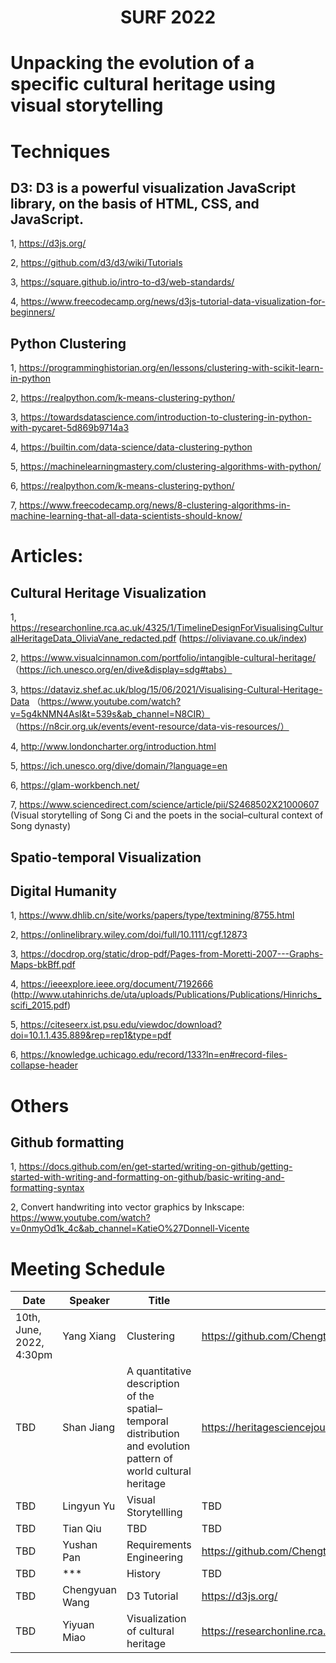 <h1 align="center">SURF 2022</h1>

# Unpacking the evolution of a specific cultural heritage using visual storytelling

# Techniques
## D3: D3 is a powerful visualization JavaScript library, on the basis of HTML, CSS, and JavaScript.
1, https://d3js.org/

2, https://github.com/d3/d3/wiki/Tutorials

3, https://square.github.io/intro-to-d3/web-standards/

4, https://www.freecodecamp.org/news/d3js-tutorial-data-visualization-for-beginners/

## Python Clustering

1, https://programminghistorian.org/en/lessons/clustering-with-scikit-learn-in-python

2, https://realpython.com/k-means-clustering-python/

3, https://towardsdatascience.com/introduction-to-clustering-in-python-with-pycaret-5d869b9714a3

4, https://builtin.com/data-science/data-clustering-python

5, https://machinelearningmastery.com/clustering-algorithms-with-python/

6, https://realpython.com/k-means-clustering-python/

7, https://www.freecodecamp.org/news/8-clustering-algorithms-in-machine-learning-that-all-data-scientists-should-know/
 




# Articles:
## Cultural Heritage Visualization
1, https://researchonline.rca.ac.uk/4325/1/TimelineDesignForVisualisingCulturalHeritageData_OliviaVane_redacted.pdf (https://oliviavane.co.uk/index)

2, https://www.visualcinnamon.com/portfolio/intangible-cultural-heritage/ （https://ich.unesco.org/en/dive&display=sdg#tabs）

3,  https://dataviz.shef.ac.uk/blog/15/06/2021/Visualising-Cultural-Heritage-Data （https://www.youtube.com/watch?v=5g4kNMN4AsI&t=539s&ab_channel=N8CIR）
（https://n8cir.org.uk/events/event-resource/data-vis-resources/）

4, http://www.londoncharter.org/introduction.html

5, https://ich.unesco.org/dive/domain/?language=en

6, https://glam-workbench.net/

7, https://www.sciencedirect.com/science/article/pii/S2468502X21000607 (Visual storytelling of Song Ci and the poets in the social–cultural context of Song dynasty)

## Spatio-temporal Visualization 

## Digital Humanity

1, https://www.dhlib.cn/site/works/papers/type/textmining/8755.html

2, https://onlinelibrary.wiley.com/doi/full/10.1111/cgf.12873

3, https://docdrop.org/static/drop-pdf/Pages-from-Moretti-2007---Graphs-Maps-bkBff.pdf

4, https://ieeexplore.ieee.org/document/7192666 (http://www.utahinrichs.de/uta/uploads/Publications/Publications/Hinrichs_scifi_2015.pdf)

5, https://citeseerx.ist.psu.edu/viewdoc/download?doi=10.1.1.435.889&rep=rep1&type=pdf

6, https://knowledge.uchicago.edu/record/133?ln=en#record-files-collapse-header

# Others
## Github formatting

1, https://docs.github.com/en/get-started/writing-on-github/getting-started-with-writing-and-formatting-on-github/basic-writing-and-formatting-syntax

2, Convert handwriting into vector graphics by Inkscape: https://www.youtube.com/watch?v=0nmyOd1k_4c&ab_channel=KatieO%27Donnell-Vicente


# Meeting Schedule

| **Date** | **Speaker**  | **Title**  |  **Reference** |
| ------- | --------------- | ---------------- | -------- |
|  10th, June, 2022, 4:30pm | Yang Xiang | Clustering | https://github.com/ChengtaoJi/SURF2022/tree/main/Presentation/XiangYang |
| TBD   | Shan Jiang | A quantitative description of the spatial–temporal distribution and evolution pattern of world cultural heritage | https://heritagesciencejournal.springeropen.com/articles/10.1186/s40494-021-00549-6 |
| TBD     | Lingyun Yu| Visual Storytellling| TBD |
| TBD     | Tian Qiu | TBD | TBD |
| TBD     | Yushan Pan | Requirements Engineering | https://github.com/ChengtaoJi/SURF2022/blob/main/Presentation/Requirement_Engineering_YushanPan.pdf |
| TBD     | *** | History | TBD |
| TBD   | Chengyuan Wang| D3 Tutorial | https://d3js.org/ |
|  TBD | Yiyuan Miao | Visualization of cultural heritage |  https://researchonline.rca.ac.uk/4325/1/TimelineDesignForVisualisingCulturalHeritageData_OliviaVane_redacted.pdf |
